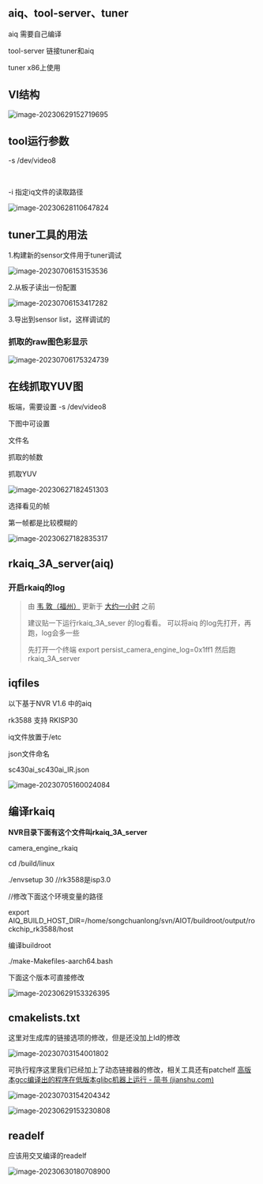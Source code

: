 ## aiq、tool-server、tuner

aiq 需要自己编译

tool-server 链接tuner和aiq

tuner x86上使用 

## VI结构

![image-20230629152719695](image/RKISP.assets/image-20230629152719695-1688023892530-4.png)

## tool运行参数

-s  /dev/video8


​	

-i 指定iq文件的读取路径

![image-20230628110647824](image/RKISP.assets/image-20230628110647824-1688023907978-7.png)

## tuner工具的用法

1.构建新的sensor文件用于tuner调试

![image-20230706153153536](image/RKISP.assets/image-20230706153153536.png)

2.从板子读出一份配置

![image-20230706153417282](image/RKISP.assets/image-20230706153417282.png)

3.导出到sensor list，这样调试的

### 抓取的raw图色彩显示

![image-20230706175324739](image/RKISP.assets/image-20230706175324739.png)



## 在线抓取YUV图

板端，需要设置 -s /dev/video8

下图中可设置

文件名

抓取的帧数

抓取YUV

![image-20230627182451303](image/RKISP.assets/image-20230627182451303.png)

选择看见的帧

第一帧都是比较模糊的

![image-20230627182835317](image/RKISP.assets/image-20230627182835317.png)

## rkaiq_3A_server(aiq)

### 开启rkaiq的log

> 由 [韦 敦（福州）](https://redmine.rock-chips.com/users/3021) 更新于 [大约一小时](https://redmine.rock-chips.com/projects/fae/activity?from=2023-07-05) 之前
>
> 建议贴一下运行rkaiq_3A_sever 的log看看。
> 可以将aiq 的log先打开，再跑，log会多一些
>
> 先打开一个终端
> export persist_camera_engine_log=0x1ff1
> 然后跑rkaiq_3A_server



## iqfiles

以下基于NVR V1.6 中的aiq

rk3588 支持 RKISP30

iq文件放置于/etc

json文件命名

sc430ai_sc430ai_IR.json

![image-20230705160024084](image/RKISP.assets/image-20230705160024084.png)































## 编译rkaiq

**NVR目录下面有这个文件叫rkaiq_3A_server**

camera_engine_rkaiq 

cd /build/linux

./envsetup 30 //rk3588是isp3.0

//修改下面这个环境变量的路径

export AIQ_BUILD_HOST_DIR=/home/songchuanlong/svn/AIOT/buildroot/output/rockchip_rk3588/host

编译buildroot

./make-Makefiles-aarch64.bash

下面这个版本可直接修改

![image-20230629153326395](image/RKISP.assets/image-20230629153326395.png)



## cmakelists.txt

这里对生成库的链接选项的修改，但是还没加上ld的修改

![image-20230703154001802](image/RKISP.assets/image-20230703154001802.png)

可执行程序这里我们已经加上了动态链接器的修改，相关工具还有patchelf [高版本gcc编译出的程序在低版本glibc机器上运行 - 简书 (jianshu.com)](https://www.jianshu.com/p/77d7f7dc93b3)

![image-20230703154204342](image/RKISP.assets/image-20230703154204342.png)









![image-20230629153230808](image/RKISP.assets/image-20230629153230808.png)

## readelf

应该用交叉编译的readelf

![image-20230630180708900](image/RKISP.assets/image-20230630180708900.png)

